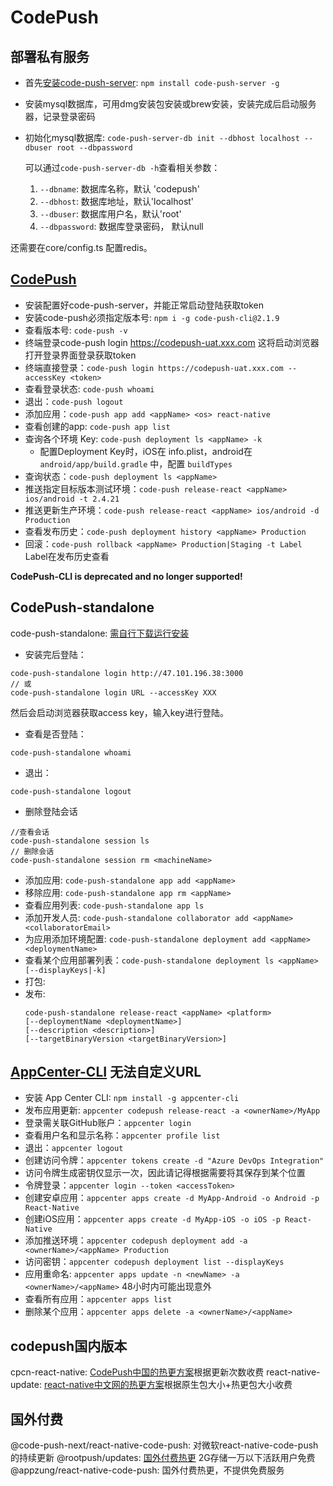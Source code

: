 # CodePush

## 部署私有服务

* 首先[安装code-push-server](https://www.jianshu.com/p/ca4beb5973bb): `npm install code-push-server -g`
* 安装mysql数据库，可用dmg安装包安装或brew安装，安装完成后启动服务器，记录登录密码
* 初始化mysql数据库: `code-push-server-db init --dbhost localhost --dbuser root --dbpassword`

  可以通过`code-push-server-db -h`查看相关参数：
  1. `--dbname`: 数据库名称，默认 'codepush'
  2. `--dbhost`: 数据库地址，默认'localhost'
  3. `--dbuser`: 数据库用户名，默认'root'
  4. `--dbpassword`: 数据库登录密码， 默认null

还需要在core/config.ts 配置redis。

## [CodePush](https://zhuanlan.zhihu.com/p/42751434)

* 安装配置好code-push-server，并能正常启动登陆获取token
* 安装code-push必须指定版本号: `npm i -g code-push-cli@2.1.9`
* 查看版本号: `code-push -v`
* 终端登录code-push login https://codepush-uat.xxx.com 这将启动浏览器打开登录界面登录获取token
* 终端直接登录：`code-push login https://codepush-uat.xxx.com --accessKey <token>`
* 查看登录状态: `code-push whoami`
* 退出：`code-push logout`
* 添加应用：`code-push app add <appName> <os> react-native`
* 查看创建的app: `code-push app list`
* 查询各个环境 Key: `code-push deployment ls <appName> -k`
  * 配置Deployment Key时，iOS在	info.plist，android在 `android/app/build.gradle` 中，配置 `buildTypes`
* 查询状态：`code-push deployment ls <appName>`
* 推送指定目标版本测试环境：`code-push release-react <appName> ios/android -t 2.4.21`
* 推送更新生产环境：`code-push release-react <appName> ios/android -d Production `  
* 查看发布历史：`code-push deployment history <appName> Production`
* 回滚：`code-push rollback <appName> Production|Staging -t Label` Label在发布历史查看


**CodePush-CLI is deprecated and no longer supported!**

## CodePush-standalone
code-push-standalone: [需自行下载运行安装](https://github.com/microsoft/code-push-server/tree/main/cli)

* 安装完后登陆：
```
code-push-standalone login http://47.101.196.38:3000
// 或
code-push-standalone login URL --accessKey XXX
```
然后会启动浏览器获取access key，输入key进行登陆。
* 查看是否登陆：
```
code-push-standalone whoami
```
* 退出：
```
code-push-standalone logout
```
* 删除登陆会话
```
//查看会话
code-push-standalone session ls
// 删除会话
code-push-standalone session rm <machineName>
```
* 添加应用: `code-push-standalone app add <appName>`
* 移除应用: `code-push-standalone app rm <appName>`
* 查看应用列表: `code-push-standalone app ls`
* 添加开发人员: `code-push-standalone collaborator add <appName> <collaboratorEmail>`
* 为应用添加环境配置: `code-push-standalone deployment add <appName> <deploymentName>`
* 查看某个应用部署列表：`code-push-standalone deployment ls <appName> [--displayKeys|-k]`
* 打包:
* 发布:
	```
	code-push-standalone release-react <appName> <platform>
	[--deploymentName <deploymentName>]
	[--description <description>]
	[--targetBinaryVersion <targetBinaryVersion>]
	```

## [AppCenter-CLI](https://learn.microsoft.com/zh-cn/appcenter/distribution/codepush/cli) 无法自定义URL

* 安装 App Center CLI: `npm install -g appcenter-cli`
* 发布应用更新: `appcenter codepush release-react -a <ownerName>/MyApp`
* 登录需关联GitHub账户：`appcenter login`
* 查看用户名和显示名称：`appcenter profile list`
* 退出：`appcenter logout`
* 创建访问令牌：`appcenter tokens create -d "Azure DevOps Integration"`
* 访问令牌生成密钥仅显示一次，因此请记得根据需要将其保存到某个位置
* 令牌登录：`appcenter login --token <accessToken>`
* 创建安卓应用：`appcenter apps create -d MyApp-Android -o Android -p React-Native`
* 创建iOS应用：`appcenter apps create -d MyApp-iOS -o iOS -p React-Native`
* 添加推送环境：`appcenter codepush deployment add -a <ownerName>/<appName> Production`
* 访问密钥：`appcenter codepush deployment list --displayKeys`
* 应用重命名: `appcenter apps update -n <newName> -a <ownerName>/<appName>` 48小时内可能出现意外
* 查看所有应用：`appcenter apps list`
* 删除某个应用：`appcenter apps delete -a <ownerName>/<appName>`

## codepush国内版本
cpcn-react-native: [CodePush中国的热更方案](https://juejin.cn/post/7093706741304524836)根据更新次数收费
react-native-update: [react-native中文网的热更方案](https://pushy.reactnative.cn/docs/getting-started)根据原生包大小+热更包大小收费

## 国外付费
@code-push-next/react-native-code-push: 对微软react-native-code-push的持续更新
@rootpush/updates: [国外付费热更](https://www.rootpush.com/) 2G存储一万以下活跃用户免费
@appzung/react-native-code-push: 国外付费热更，不提供免费服务



